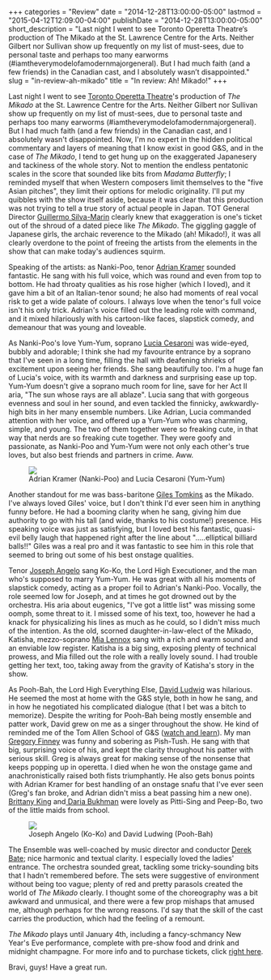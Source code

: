 +++
categories = "Review"
date = "2014-12-28T13:00:00-05:00"
lastmod = "2015-04-12T12:09:00-04:00"
publishDate = "2014-12-28T13:00:00-05:00"
short_description = "Last night I went to see Toronto Operetta Theatre‘s production of The Mikado at the St. Lawrence Centre for the Arts. Neither Gilbert nor Sullivan show up frequently on my list of must-sees, due to personal taste and perhaps too many earworms (#iamtheverymodelofamodernmajorgeneral). But I had much faith (and a few friends) in the Canadian cast, and I absolutely wasn’t disappointed."
slug = "in-review-ah-mikado"
title = "In review: Ah! Mikado!"
+++

<p class="intro">
	Last night I went to see 
	<a href="http://www.torontooperetta.com/index.html" target="_blank">Toronto Operetta Theatre</a>'s production of <em>The Mikado</em> at the St. Lawrence Centre for the Arts. Neither Gilbert nor Sullivan show up frequently on my list of must-sees, due to personal taste and perhaps too many earworms (#iamtheverymodelofamodernmajorgeneral). But I had much faith (and a few friends) in the Canadian cast, and I absolutely wasn't disappointed. Now, I'm no expert in the hidden political commentary and layers of meaning that I know exist in good G&amp;S, and in the case of <em>The Mikado</em>, I tend to get hung up on the exaggerated Japanesery and tackiness of the whole story. Not to mention the endless pentatonic scales in the score that sounded like bits from <em>Madama Butterfly</em>; I reminded myself that when Western composers limit themselves to the "five Asian pitches", they limit their options for melodic originality. I'll put my quibbles with the show itself aside, because it was clear that this production was not trying to tell a true story of actual people in Japan. TOT General Director <a href="http://www.torontooperetta.com/about.html" target="_blank">Guillermo Silva-Marin</a> clearly knew that exaggeration is one's ticket out of the shroud of a dated piece like <em>The Mikado</em>. The giggling gaggle of Japanese girls, the archaic reverence to the Mikado (ah! Mikado!), it was all clearly overdone to the point of freeing the artists from the elements in the show that can make today's audiences squirm.<br>
</p>
<p>
	Speaking of the artists: as Nanki-Poo, tenor 
	<a href="https://twitter.com/aitkramer" target="_blank">Adrian Kramer</a> sounded fantastic. He sang with his full voice, which was round and even from top to bottom. He had throaty qualities as his rose higher (which I loved), and it gave him a bit of an Italian-tenor sound; he also had moments of real vocal risk to get a wide palate of colours. I always love when the tenor's full voice isn't his only trick. Adrian's voice filled out the leading role with command, and it mixed hilariously with his cartoon-like faces, slapstick comedy, and demeanour that was young and loveable.
</p>
<p>
	As Nanki-Poo's love Yum-Yum, soprano 
	<a href="http://luciacesaroni.com/" target="_blank">Lucia Cesaroni</a> was wide-eyed, bubbly and adorable; I think she had my favourite entrance by a soprano that I've seen in a long time, filling the hall with deafening shrieks of excitement upon seeing her friends. She sang beautifully too. I'm a huge fan of Lucia's voice, with its warmth and darkness and surprising ease up top. Yum-Yum doesn't give a soprano much room for line, save for her Act II aria, "The sun whose rays are all ablaze". Lucia sang that with gorgeous evenness and soul in her sound, and even tackled the finnicky, awkwardly-high bits in her many ensemble numbers. Like Adrian, Lucia commanded attention with her voice, and offered up a Yum-Yum who was charming, simple, and young. The two of them together were so freaking cute, in that way that nerds are so freaking cute together. They were goofy and passionate, as Nanki-Poo and Yum-Yum were not only each other's true loves, but also best friends and partners in crime. Aww.
</p>
<figure data-type="image"><a href="https://res.cloudinary.com/schmopera/image/upload/v1545409169/media/webhook-uploads/1428854894043/156-copy_Fotor.jpg"><img data-resize-src="http://lh3.googleusercontent.com/7ciyg9HkJW4evejfdK71jiWQblDe1qchq30__x1uaf6dNpmoBdybk8Iraf8c_9WFqZZDghfcDsZsRBFe5jtrrVFmUhb0" src="http://lh3.googleusercontent.com/7ciyg9HkJW4evejfdK71jiWQblDe1qchq30__x1uaf6dNpmoBdybk8Iraf8c_9WFqZZDghfcDsZsRBFe5jtrrVFmUhb0=s1200"></a><figcaption>Adrian Kramer (Nanki-Poo) and Lucia Cesaroni (Yum-Yum)</figcaption></figure>
<p>
	Another standout for me was bass-baritone 
	<a href="http://www.gilestomkins.com/" target="_blank">Giles Tomkins</a> as the Mikado. I've always loved Giles' voice, but I don't think I'd ever seen him in anything funny before. He had a booming clarity when he sang, giving him due authority to go with his tall (and wide, thanks to his costume!) presence. His speaking voice was just as satisfying, but I loved best his fantastic, quasi-evil belly laugh that happened right after the line about ".....elliptical billiard balls!!" Giles was a real pro and it was fantastic to see him in this role that seemed to bring out some of his best onstage qualities.
</p>
<p>
	Tenor 
	<a href="http://www.torontooperetta.com/artists.html" target="_blank">Joseph Angelo</a> sang Ko-Ko, the Lord High Executioner, and the man who's supposed to marry Yum-Yum. He was great with all his moments of slapstick comedy, acting as a proper foil to Adrian's Nanki-Poo. Vocally, the role seemed low for Joseph, and at times he got drowned out by the orchestra. His aria about eugenics, "I've got a little list" was missing some oomph, some threat to it. I missed some of his text, too, however he had a knack for physicalizing his lines as much as he could, so I didn't miss much of the intention. As the old, scorned daughter-in-law-elect of the Mikado, Katisha, mezzo-soprano <a href="http://www.mialennoxwilliams.com/" target="_blank">Mia Lennox</a> sang with a rich and warm sound and an enviable low register. Katisha is a big sing, exposing plenty of technical prowess, and Mia filled out the role with a really lovely sound. I had trouble getting her text, too, taking away from the gravity of Katisha's story in the show.
</p>
<p>
	As Pooh-Bah, the Lord High Everything Else, 
	<a href="http://www.torontooperetta.com/artists.html" target="_blank">David Ludwig</a> was hilarious. He seemed the most at home with the G&amp;S style, both in how he sang, and in how he negotiated his complicated dialogue (that I bet was a bitch to memorize). Despite the writing for Pooh-Bah being mostly ensemble and patter work, David grew on me as a singer throughout the show. He kind of reminded me of the Tom Allen School of G&amp;S (<a href="http://www.youtube.com/watch?v=WlOb0XMxt84" target="_blank">watch and learn</a>). My man <a href="https://twitter.com/gregory_finney" target="_blank">Gregory Finney</a> was funny and sobering as Pish-Tush. He sang with that big, surprising voice of his, and kept the clarity throughout his patter with serious skill. Greg is always great for making sense of the nonsense that keeps popping up in operetta. I died when he won the onstage game and anachronistically raised both fists triumphantly. He also gets bonus points with Adrian Kramer for best handling of an onstage snafu that I've ever seen (Greg's fan broke, and Adrian didn't miss a beat passing him a new one). <a href="http://www.torontooperetta.com/artists.html" target="_blank">Brittany King</a> and<a href="http://www.torontooperetta.com/artists.html" target="_blank"> Daria Bukhman</a> were lovely as Pitti-Sing and Peep-Bo, two of the little maids from school.
</p>
<figure data-type="image"><a href="https://res.cloudinary.com/schmopera/image/upload/v1545409169/media/webhook-uploads/1428854929517/101-copy_Fotor.jpg"><img data-resize-src="http://lh3.googleusercontent.com/X_4ZtMkKDglB0UoXo1leOF8x0jeF4rOncUX2Uu2pnu3NOI7drNGrsEKiaX8e-WQiRAa0wpNR4TGrtdJPKJxg8wIdENk" src="http://lh3.googleusercontent.com/X_4ZtMkKDglB0UoXo1leOF8x0jeF4rOncUX2Uu2pnu3NOI7drNGrsEKiaX8e-WQiRAa0wpNR4TGrtdJPKJxg8wIdENk=s1200"></a><figcaption>Joseph Angelo (Ko-Ko) and David Ludwing (Pooh-Bah)</figcaption></figure>
<p>
	The Ensemble was well-coached by music director and conductor 
	<a href="http://www.operabase.com/a/Derek_Bate" target="_blank">Derek Bate</a>; nice harmonic and textual clarity. I especially loved the ladies' entrance. The orchestra sounded great, tackling some tricky-sounding bits that I hadn't remembered before. The sets were suggestive of environment without being too vague; plenty of red and pretty parasols created the world of <em>The Mikado</em> clearly. I thought some of the choreography was a bit awkward and unmusical, and there were a few prop mishaps that amused me, although perhaps for the wrong reasons. I'd say that the skill of the cast carries the production, which had the feeling of a remount.
</p>
<p>
	<em>The Mikado</em> plays until January 4th, including a fancy-schmancy New Year's Eve performance, complete with pre-show food and drink and midnight champagne. For more info and to purchase tickets, click <a href="http://www.torontooperetta.com/tickets.html" target="_blank">right here</a>.
</p>
<p>
	Bravi, guys! Have a great run.
</p>
